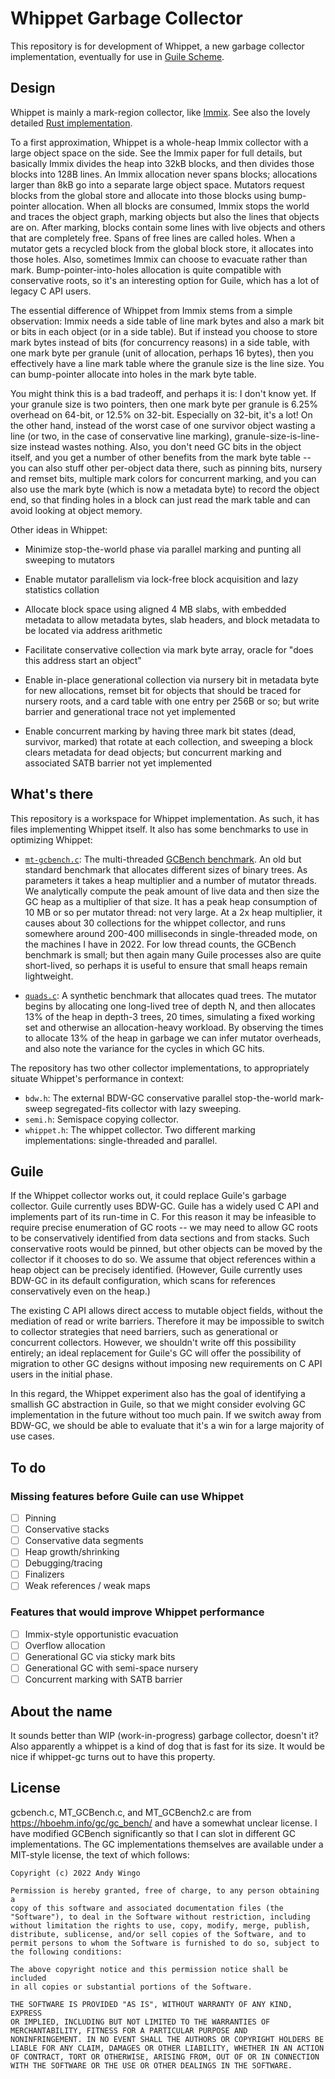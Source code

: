 # Whippet Garbage Collector

This repository is for development of Whippet, a new garbage collector
implementation, eventually for use in [Guile
Scheme](https://gnu.org/s/guile).

## Design

Whippet is mainly a mark-region collector, like
[Immix](http://users.cecs.anu.edu.au/~steveb/pubs/papers/immix-pldi-2008.pdf).
See also the lovely detailed [Rust
implementation](http://users.cecs.anu.edu.au/~steveb/pubs/papers/rust-ismm-2016.pdf).

To a first approximation, Whippet is a whole-heap Immix collector with a
large object space on the side.  See the Immix paper for full details,
but basically Immix divides the heap into 32kB blocks, and then divides
those blocks into 128B lines.  An Immix allocation never spans blocks;
allocations larger than 8kB go into a separate large object space.
Mutators request blocks from the global store and allocate into those
blocks using bump-pointer allocation.  When all blocks are consumed,
Immix stops the world and traces the object graph, marking objects but
also the lines that objects are on.  After marking, blocks contain some
lines with live objects and others that are completely free.  Spans of
free lines are called holes.  When a mutator gets a recycled block from
the global block store, it allocates into those holes.  Also, sometimes
Immix can choose to evacuate rather than mark.  Bump-pointer-into-holes
allocation is quite compatible with conservative roots, so it's an
interesting option for Guile, which has a lot of legacy C API users.

The essential difference of Whippet from Immix stems from a simple
observation: Immix needs a side table of line mark bytes and also a mark
bit or bits in each object (or in a side table).  But if instead you
choose to store mark bytes instead of bits (for concurrency reasons) in
a side table, with one mark byte per granule (unit of allocation,
perhaps 16 bytes), then you effectively have a line mark table where the
granule size is the line size.  You can bump-pointer allocate into holes
in the mark byte table.

You might think this is a bad tradeoff, and perhaps it is: I don't know
yet.  If your granule size is two pointers, then one mark byte per
granule is 6.25% overhead on 64-bit, or 12.5% on 32-bit.  Especially on
32-bit, it's a lot!  On the other hand, instead of the worst case of one
survivor object wasting a line (or two, in the case of conservative line
marking), granule-size-is-line-size instead wastes nothing.  Also, you
don't need GC bits in the object itself, and you get a number of other
benefits from the mark byte table -- you can also stuff other per-object
data there, such as pinning bits, nursery and remset bits, multiple mark
colors for concurrent marking, and you can also use the mark byte (which
is now a metadata byte) to record the object end, so that finding holes
in a block can just read the mark table and can avoid looking at object
memory.

Other ideas in Whippet:

 * Minimize stop-the-world phase via parallel marking and punting all
   sweeping to mutators

 * Enable mutator parallelism via lock-free block acquisition and lazy
   statistics collation

 * Allocate block space using aligned 4 MB slabs, with embedded metadata
   to allow metadata bytes, slab headers, and block metadata to be
   located via address arithmetic

 * Facilitate conservative collection via mark byte array, oracle for
   "does this address start an object"

 * Enable in-place generational collection via nursery bit in metadata
   byte for new allocations, remset bit for objects that should be
   traced for nursery roots, and a card table with one entry per 256B or
   so; but write barrier and generational trace not yet implemented

 * Enable concurrent marking by having three mark bit states (dead,
   survivor, marked) that rotate at each collection, and sweeping a
   block clears metadata for dead objects; but concurrent marking and
   associated SATB barrier not yet implemented

## What's there

This repository is a workspace for Whippet implementation.  As such, it
has files implementing Whippet itself.  It also has some benchmarks to
use in optimizing Whippet:

 - [`mt-gcbench.c`](./mt-gcbench.c): The multi-threaded [GCBench
   benchmark](https://hboehm.info/gc/gc_bench.html).  An old but
   standard benchmark that allocates different sizes of binary trees.
   As parameters it takes a heap multiplier and a number of mutator
   threads.  We analytically compute the peak amount of live data and
   then size the GC heap as a multiplier of that size.  It has a peak
   heap consumption of 10 MB or so per mutator thread: not very large.
   At a 2x heap multiplier, it causes about 30 collections for the
   whippet collector, and runs somewhere around 200-400 milliseconds in
   single-threaded mode, on the machines I have in 2022.  For low thread
   counts, the GCBench benchmark is small; but then again many Guile
   processes also are quite short-lived, so perhaps it is useful to
   ensure that small heaps remain lightweight.

 - [`quads.c`](./quads.c): A synthetic benchmark that allocates quad
   trees.  The mutator begins by allocating one long-lived tree of depth
   N, and then allocates 13% of the heap in depth-3 trees, 20 times,
   simulating a fixed working set and otherwise an allocation-heavy
   workload.  By observing the times to allocate 13% of the heap in
   garbage we can infer mutator overheads, and also note the variance
   for the cycles in which GC hits.

The repository has two other collector implementations, to appropriately
situate Whippet's performance in context:

 - `bdw.h`: The external BDW-GC conservative parallel stop-the-world
   mark-sweep segregated-fits collector with lazy sweeping.
 - `semi.h`: Semispace copying collector.
 - `whippet.h`: The whippet collector.  Two different marking
   implementations: single-threaded and parallel.

## Guile

If the Whippet collector works out, it could replace Guile's garbage
collector.  Guile currently uses BDW-GC.  Guile has a widely used C API
and implements part of its run-time in C.  For this reason it may be
infeasible to require precise enumeration of GC roots -- we may need to
allow GC roots to be conservatively identified from data sections and
from stacks.  Such conservative roots would be pinned, but other objects
can be moved by the collector if it chooses to do so.  We assume that
object references within a heap object can be precisely identified.
(However, Guile currently uses BDW-GC in its default configuration,
which scans for references conservatively even on the heap.)

The existing C API allows direct access to mutable object fields,
without the mediation of read or write barriers.  Therefore it may be
impossible to switch to collector strategies that need barriers, such as
generational or concurrent collectors.  However, we shouldn't write off
this possibility entirely; an ideal replacement for Guile's GC will
offer the possibility of migration to other GC designs without imposing
new requirements on C API users in the initial phase.

In this regard, the Whippet experiment also has the goal of identifying
a smallish GC abstraction in Guile, so that we might consider evolving
GC implementation in the future without too much pain.  If we switch
away from BDW-GC, we should be able to evaluate that it's a win for a
large majority of use cases.

## To do

### Missing features before Guile can use Whippet

 - [ ] Pinning
 - [ ] Conservative stacks
 - [ ] Conservative data segments
 - [ ] Heap growth/shrinking
 - [ ] Debugging/tracing
 - [ ] Finalizers
 - [ ] Weak references / weak maps

### Features that would improve Whippet performance

 - [ ] Immix-style opportunistic evacuation
 - [ ] Overflow allocation
 - [ ] Generational GC via sticky mark bits
 - [ ] Generational GC with semi-space nursery
 - [ ] Concurrent marking with SATB barrier

## About the name

It sounds better than WIP (work-in-progress) garbage collector, doesn't
it?  Also apparently a whippet is a kind of dog that is fast for its
size.  It would be nice if whippet-gc turns out to have this property.

## License

gcbench.c, MT_GCBench.c, and MT_GCBench2.c are from
https://hboehm.info/gc/gc_bench/ and have a somewhat unclear license.  I
have modified GCBench significantly so that I can slot in different GC
implementations.  The GC implementations themselves are available under
a MIT-style license, the text of which follows:

```
Copyright (c) 2022 Andy Wingo

Permission is hereby granted, free of charge, to any person obtaining a
copy of this software and associated documentation files (the
"Software"), to deal in the Software without restriction, including
without limitation the rights to use, copy, modify, merge, publish,
distribute, sublicense, and/or sell copies of the Software, and to
permit persons to whom the Software is furnished to do so, subject to
the following conditions:

The above copyright notice and this permission notice shall be included
in all copies or substantial portions of the Software.

THE SOFTWARE IS PROVIDED "AS IS", WITHOUT WARRANTY OF ANY KIND, EXPRESS
OR IMPLIED, INCLUDING BUT NOT LIMITED TO THE WARRANTIES OF
MERCHANTABILITY, FITNESS FOR A PARTICULAR PURPOSE AND
NONINFRINGEMENT. IN NO EVENT SHALL THE AUTHORS OR COPYRIGHT HOLDERS BE
LIABLE FOR ANY CLAIM, DAMAGES OR OTHER LIABILITY, WHETHER IN AN ACTION
OF CONTRACT, TORT OR OTHERWISE, ARISING FROM, OUT OF OR IN CONNECTION
WITH THE SOFTWARE OR THE USE OR OTHER DEALINGS IN THE SOFTWARE.
```
